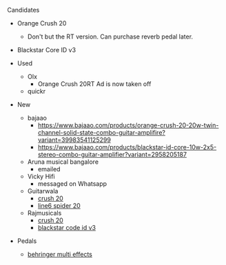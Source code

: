 Candidates
- Orange Crush 20
	- Don't but the RT version. Can purchase reverb pedal later.
- Blackstar Core ID v3

- Used
	- Olx
		- Orange Crush 20RT Ad is now taken off
	- quickr
- New
	- bajaao
		- https://www.bajaao.com/products/orange-crush-20-20w-twin-channel-solid-state-combo-guitar-amplifire?variant=39983541125299
		- https://www.bajaao.com/products/blackstar-id-core-10w-2x5-stereo-combo-guitar-amplifier?variant=2958205187
	- Aruna musical bangalore
		- emailed
	- Vicky Hifi
		- messaged on Whatsapp
	- Guitarwala
		- [crush 20](https://www.guitarwala.com/estore/index.php?route=product/product&path=83_85&product_id=345)
		- [line6 spider 20 ](https://www.guitarwala.com/estore/index.php?route=product/product&path=83_85&product_id=339)
	- Rajmusicals
		- [crush 20](https://rajmusical.com/orange-crush-20-20-watt-guitar-combo-amplifier.html)
		- [blackstar code id v3](https://rajmusical.com/blackstar-id-core-stereo-10-version-3-10-watts-guitar-amplifier.html)
- Pedals
	- [behringer multi effects](https://www.bajaao.com/products/behringer-fx600-digital-multi-fx-guitar-effects-pedal?variant=1004435299)
	